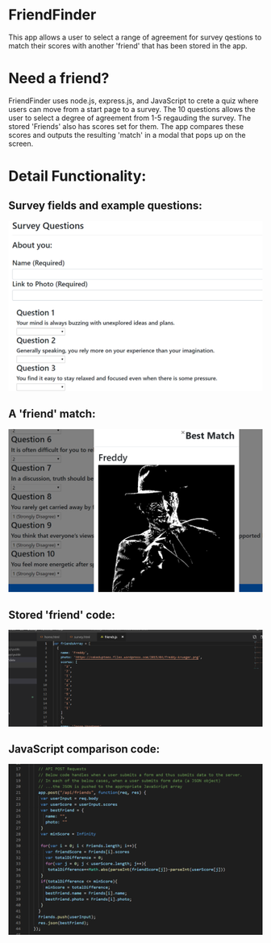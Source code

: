 # FriendFinder

This app allows a user to select a range of agreement for survey qestions to match their scores with another 'friend' that has been stored in the app. 

# Need a friend?

FriendFinder uses node.js, express.js, and JavaScript to crete a quiz where users can move from a start page to a survey. The 10 questions allows the user to select a degree of agreement from 1-5 regauding the survey. The stored 'Friends' also has scores set for them. The app compares these scores and outputs the resulting 'match' in a modal that pops up on the screen.

# Detail Functionality:

## Survey fields and example questions:

![display](Images/Survey.PNG)

## A 'friend' match:

![display](Images/Match.PNG)

## Stored 'friend' code:

![display](Images/friendsCode.PNG)

## JavaScript comparison code:

![display](Images/postCode.PNG)
